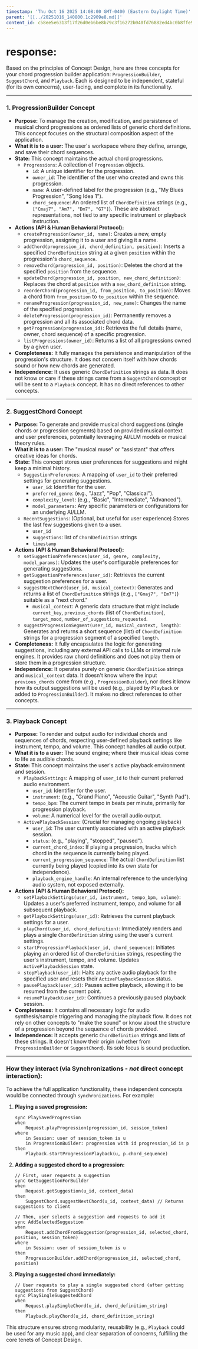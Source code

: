 ```yaml
---
timestamp: 'Thu Oct 16 2025 14:08:00 GMT-0400 (Eastern Daylight Time)'
parent: '[[../20251016_140800.1c2909e8.md]]'
content_id: c58ee5e6313f17f26d0eb6be8b79c3f16272b040fd76882ed4bc0b8ffe930a42
---
```


# response:

Based on the principles of Concept Design, here are three concepts for your chord progression builder application: `ProgressionBuilder`, `SuggestChord`, and `Playback`. Each is designed to be independent, stateful (for its own concerns), user-facing, and complete in its functionality.

***

### 1. ProgressionBuilder Concept

* **Purpose:** To manage the creation, modification, and persistence of musical chord progressions as ordered lists of generic chord definitions. This concept focuses on the structural composition aspect of the application.
* **What it is to a user:** The user's workspace where they define, arrange, and save their chord sequences.
* **State:** This concept maintains the actual chord progressions.
  * `Progressions`: A collection of `Progression` objects.
    * `id`: A unique identifier for the progression.
    * `owner_id`: The identifier of the user who created and owns this progression.
    * `name`: A user-defined label for the progression (e.g., "My Blues Progression", "Song Idea 1").
    * `chord_sequence`: An ordered list of `ChordDefinition` strings (e.g., `["Cmaj7", "Am7", "Dm7", "G7"]`). These are abstract representations, not tied to any specific instrument or playback instruction.
* **Actions (API & Human Behavioral Protocol):**
  * `createProgression(owner_id, name)`: Creates a new, empty progression, assigning it to a user and giving it a name.
  * `addChord(progression_id, chord_definition, position)`: Inserts a specified `ChordDefinition` string at a given `position` within the progression's `chord_sequence`.
  * `removeChord(progression_id, position)`: Deletes the chord at the specified `position` from the sequence.
  * `updateChord(progression_id, position, new_chord_definition)`: Replaces the chord at `position` with a `new_chord_definition` string.
  * `reorderChord(progression_id, from_position, to_position)`: Moves a chord from `from_position` to `to_position` within the sequence.
  * `renameProgression(progression_id, new_name)`: Changes the name of the specified progression.
  * `deleteProgression(progression_id)`: Permanently removes a progression and all its associated chord data.
  * `getProgression(progression_id)`: Retrieves the full details (name, owner, chord sequence) of a specific progression.
  * `listProgressions(owner_id)`: Returns a list of all progressions owned by a given user.
* **Completeness:** It fully manages the persistence and manipulation of the progression's structure. It does not concern itself with how chords sound or how new chords are generated.
* **Independence:** It uses generic `ChordDefinition` strings as data. It does not know or care if these strings came from a `SuggestChord` concept or will be sent to a `Playback` concept. It has no direct references to other concepts.

***

### 2. SuggestChord Concept

* **Purpose:** To generate and provide musical chord suggestions (single chords or progression segments) based on provided musical context and user preferences, potentially leveraging AI/LLM models or musical theory rules.
* **What it is to a user:** The "musical muse" or "assistant" that offers creative ideas for chords.
* **State:** This concept stores user preferences for suggestions and might keep a minimal history.
  * `SuggestionPreferences`: A mapping of `user_id` to their preferred settings for generating suggestions.
    * `user_id`: Identifier for the user.
    * `preferred_genre`: (e.g., "Jazz", "Pop", "Classical").
    * `complexity_level`: (e.g., "Basic", "Intermediate", "Advanced").
    * `model_parameters`: Any specific parameters or configurations for an underlying AI/LLM.
  * `RecentSuggestions`: (Optional, but useful for user experience) Stores the last few suggestions given to a user.
    * `user_id`
    * `suggestions`: list of `ChordDefinition` strings
    * `timestamp`
* **Actions (API & Human Behavioral Protocol):**
  * `setSuggestionPreferences(user_id, genre, complexity, model_params)`: Updates the user's configurable preferences for generating suggestions.
  * `getSuggestionPreferences(user_id)`: Retrieves the current suggestion preferences for a user.
  * `suggestNextChord(user_id, musical_context)`: Generates and returns a list of `ChordDefinition` strings (e.g., `["Gmaj7", "Em7"]`) suitable as a "next chord."
    * `musical_context`: A generic data structure that might include `current_key`, `previous_chords` (list of `ChordDefinition`), `target_mood`, `number_of_suggestions_requested`.
  * `suggestProgressionSegment(user_id, musical_context, length)`: Generates and returns a short sequence (list) of `ChordDefinition` strings for a progression segment of a specified `length`.
* **Completeness:** It fully encapsulates the logic for generating suggestions, including any external API calls to LLMs or internal rule engines. It provides raw chord definitions and does not play them or store them in a progression structure.
* **Independence:** It operates purely on generic `ChordDefinition` strings and `musical_context` data. It doesn't know where the input `previous_chords` come from (e.g., `ProgressionBuilder`), nor does it know how its output suggestions will be used (e.g., played by `Playback` or added to `ProgressionBuilder`). It makes no direct references to other concepts.

***

### 3. Playback Concept

* **Purpose:** To render and output audio for individual chords and sequences of chords, respecting user-defined playback settings like instrument, tempo, and volume. This concept handles all audio output.
* **What it is to a user:** The sound engine; where their musical ideas come to life as audible chords.
* **State:** This concept maintains the user's active playback environment and session.
  * `PlaybackSettings`: A mapping of `user_id` to their current preferred audio environment.
    * `user_id`: Identifier for the user.
    * `instrument`: (e.g., "Grand Piano", "Acoustic Guitar", "Synth Pad").
    * `tempo_bpm`: The current tempo in beats per minute, primarily for progression playback.
    * `volume`: A numerical level for the overall audio output.
  * `ActivePlaybackSession`: (Crucial for managing ongoing playback)
    * `user_id`: The user currently associated with an active playback session.
    * `status`: (e.g., "playing", "stopped", "paused").
    * `current_chord_index`: If playing a progression, tracks which chord in the sequence is currently being played.
    * `current_progression_sequence`: The actual `ChordDefinition` list currently being played (copied into its own state for independence).
    * `playback_engine_handle`: An internal reference to the underlying audio system, not exposed externally.
* **Actions (API & Human Behavioral Protocol):**
  * `setPlaybackSettings(user_id, instrument, tempo_bpm, volume)`: Updates a user's preferred instrument, tempo, and volume for all subsequent playback.
  * `getPlaybackSettings(user_id)`: Retrieves the current playback settings for a user.
  * `playChord(user_id, chord_definition)`: Immediately renders and plays a single `ChordDefinition` string using the user's current settings.
  * `startProgressionPlayback(user_id, chord_sequence)`: Initiates playing an ordered list of `ChordDefinition` strings, respecting the user's instrument, tempo, and volume. Updates `ActivePlaybackSession` state.
  * `stopPlayback(user_id)`: Halts any active audio playback for the specified user and resets their `ActivePlaybackSession` status.
  * `pausePlayback(user_id)`: Pauses active playback, allowing it to be resumed from the current point.
  * `resumePlayback(user_id)`: Continues a previously paused playback session.
* **Completeness:** It contains all necessary logic for audio synthesis/sample triggering and managing the playback flow. It does not rely on other concepts to "make the sound" or know about the structure of a progression beyond the sequence of chords provided.
* **Independence:** It accepts generic `ChordDefinition` strings and lists of these strings. It doesn't know their origin (whether from `ProgressionBuilder` or `SuggestChord`). Its sole focus is sound production.

***

### How they interact (via Synchronizations - *not* direct concept interaction):

To achieve the full application functionality, these independent concepts would be connected through `synchronizations`. For example:

1. **Playing a saved progression:**
   ```
   sync PlaySavedProgression
   when
       Request.playProgression(progression_id, session_token)
   where
       in Session: user of session_token is u
       in ProgressionBuilder: progression with id progression_id is p
   then
       Playback.startProgressionPlayback(u, p.chord_sequence)
   ```
2. **Adding a suggested chord to a progression:**
   ```
   // First, user requests a suggestion
   sync GetSuggestionForBuilder
   when
       Request.getSuggestion(u_id, context_data)
   then
       SuggestChord.suggestNextChord(u_id, context_data) // Returns suggestions to client
   ```
   ```
   // Then, user selects a suggestion and requests to add it
   sync AddSelectedSuggestion
   when
       Request.addChordFromSuggestion(progression_id, selected_chord, position, session_token)
   where
       in Session: user of session_token is u
   then
       ProgressionBuilder.addChord(progression_id, selected_chord, position)
   ```
3. **Playing a suggested chord immediately:**
   ```
   // User requests to play a single suggested chord (after getting suggestions from SuggestChord)
   sync PlaySingleSuggestedChord
   when
       Request.playSingleChord(u_id, chord_definition_string)
   then
       Playback.playChord(u_id, chord_definition_string)
   ```

This structure ensures strong modularity, reusability (e.g., `Playback` could be used for any music app), and clear separation of concerns, fulfilling the core tenets of Concept Design.
